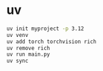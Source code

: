 # uv

```bash
uv init myproject -p 3.12
uv venv
uv add torch torchvision rich
uv remove rich
uv run main.py
uv sync
```
